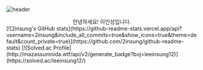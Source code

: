 ![header](https://capsule-render.vercel.app/api?type=soft&color=78a2e1&height=100&section=header&text=2insung%20README&fontSize=45&fontColor=ffffff)
<div align="center">안녕하세요! 이인성입니다.</div>
[![2insung's GitHub stats](https://github-readme-stats.vercel.app/api?username=2insung&include_all_commits=true&show_icons=true&theme=default&count_private=true)](https://github.com/2insung/github-readme-stats)
[![Solved.ac Profile](http://mazassumnida.wtf/api/v2/generate_badge?boj=leeinsung12)](https://solved.ac/leeinsung12/)
